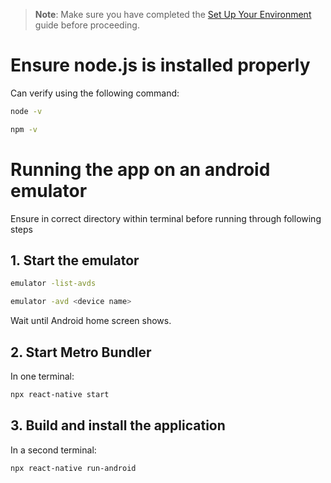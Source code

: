 > **Note**: Make sure you have completed the [Set Up Your Environment](https://reactnative.dev/docs/set-up-your-environment) guide before proceeding.

# Ensure node.js is installed properly
Can verify using the following command: 
```sh
node -v

npm -v
```

# Running the app on an android emulator
Ensure in correct directory within terminal before running through following steps

## 1. Start the emulator
```sh
emulator -list-avds

emulator -avd <device name>
```
Wait until Android home screen shows.

## 2. Start Metro Bundler
In one terminal:
```sh
npx react-native start
```

## 3. Build and install the application
In a second terminal:

```sh
npx react-native run-android
```